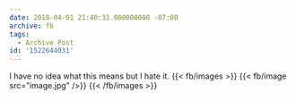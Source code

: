 ```yaml
---
date: 2018-04-01 21:40:31.000000000 -07:00
archive: fb
tags: 
  - Archive Post
id: '1522644031'
---
```


I have no idea what this means but I hate it.
{{< fb/images >}}
{{< fb/image src="image.jpg" />}}
{{< /fb/images >}}
